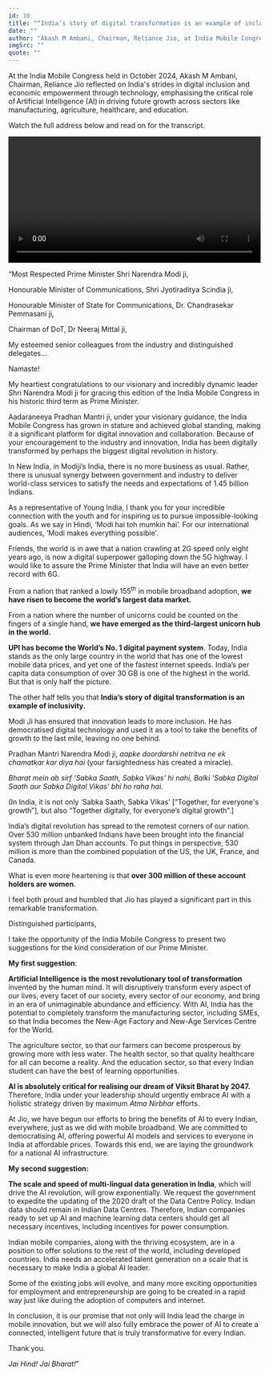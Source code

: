 ```yaml
---
id: 10
title: "“India’s story of digital transformation is an example of inclusivity”"
date: ""
author: "Akash M Ambani, Chairman, Reliance Jio, at India Mobile Congress 2024"
imgSrc: ""
quote: ""
---
```


At the India Mobile Congress held in October 2024, Akash M Ambani, Chairman, Reliance Jio reflected on India's strides in digital inclusion and economic empowerment through technology, emphasising the critical role of Artificial Intelligence (AI) in driving future growth across sectors like manufacturing, agriculture, healthcare, and education.

Watch the full address below and read on for the transcript.

<video controls width="100%">
  <source src="" type="video/mp4">
  Your browser does not support the video tag.
</video>


“Most Respected Prime Minister Shri Narendra Modi ji,

Honourable Minister of Communications, Shri Jyotiraditya Scindia ji,

Honourable Minister of State for Communications, Dr. Chandrasekar Pemmasani ji,

Chairman of DoT, Dr Neeraj Mittal ji,

My esteemed senior colleagues from the industry and distinguished delegates…

Namaste!

My heartiest congratulations to our visionary and incredibly dynamic leader Shri Narendra Modi ji for gracing this edition of the India Mobile Congress in his historic third term as Prime Minister.

Aadaraneeya Pradhan Mantri ji, under your visionary guidance, the India Mobile Congress has grown in stature and achieved global standing, making it a significant platform for digital innovation and collaboration. Because of your encouragement to the industry and innovation, India has been digitally transformed by perhaps the biggest digital revolution in history.

In New India, in Modiji’s India, there is no more business as usual. Rather, there is unusual synergy between government and industry to deliver world-class services to satisfy the needs and expectations of 1.45 billion Indians.

As a representative of Young India, I thank you for your incredible connection with the youth and for inspiring us to pursue impossible-looking goals. As we say in Hindi, ‘Modi hai toh mumkin hai’. For our international audiences, ‘Modi makes everything possible’.

Friends, the world is in awe that a nation crawling at 2G speed only eight years ago, is now a digital superpower galloping down the 5G highway. I would like to assure the Prime Minister that India will have an even better record with 6G.

From a nation that ranked a lowly 155<sup>th</sup> in mobile broadband adoption, **we have risen to become the world’s largest data market.**

From a nation where the number of unicorns could be counted on the fingers of a single hand, **we have emerged as the third-largest unicorn hub in the world.**

**UPI has become the World’s No. 1 digital payment system**. Today, India stands as the only large country in the world that has one of the lowest mobile data prices, and yet one of the fastest internet speeds. India’s per capita data consumption of over 30 GB is one of the highest in the world. But that is only half the picture.

The other half tells you that **India’s story of digital transformation is an example of inclusivity.**

Modi Ji has ensured that innovation leads to more inclusion. He has democratised digital technology and used it as a tool to take the benefits of growth to the last mile, leaving no one behind.

Pradhan Mantri Narendra Modi ji, _aapke doordarshi netritva ne ek chamatkar kar diya hai_ (your farsightedness has created a miracle).

_Bharat mein ab sirf ‘Sabka Saath, Sabka Vikas’ hi nahi, Balki ‘Sabka Digital Saath aur Sabka Digital Vikas’ bhi ho raha hai._

(In India, it is not only ‘Sabka Saath, Sabka Vikas’ \[“Together, for everyone's growth”\], but also “Together digitally, for everyone’s digital growth”.\]

India’s digital revolution has spread to the remotest corners of our nation. Over 530 million unbanked Indians have been brought into the financial system through Jan Dhan accounts. To put things in perspective, 530 million is more than the combined population of the US, the UK, France, and Canada.

What is even more heartening is that **over 300 million of these account holders are women**.

I feel both proud and humbled that Jio has played a significant part in this remarkable transformation.

Distinguished participants,

I take the opportunity of the India Mobile Congress to present two suggestions for the kind consideration of our Prime Minister.

**My first suggestion**:

**Artificial Intelligence is the most revolutionary tool of transformation** invented by the human mind. It will disruptively transform every aspect of our lives, every facet of our society, every sector of our economy, and bring in an era of unimaginable abundance and efficiency. With AI, India has the potential to completely transform the manufacturing sector, including SMEs, so that India becomes the New-Age Factory and New-Age Services Centre for the World.

The agriculture sector, so that our farmers can become prosperous by growing more with less water. The health sector, so that quality healthcare for all can become a reality. And the education sector, so that every Indian student can have the best of learning opportunities.

**AI is absolutely critical for realising our dream of Viksit Bharat by 2047.** Therefore, India under your leadership should urgently embrace AI with a holistic strategy driven by maximum _Atma Nirbhar_ efforts.

At Jio, we have begun our efforts to bring the benefits of AI to every Indian, everywhere, just as we did with mobile broadband. We are committed to democratising AI, offering powerful AI models and services to everyone in India at affordable prices. Towards this end, we are laying the groundwork for a national AI infrastructure.

**My second suggestion:**

**The scale and speed of multi-lingual data generation in India**, which will drive the AI revolution, will grow exponentially. We request the government to expedite the updating of the 2020 draft of the Data Centre Policy. Indian data should remain in Indian Data Centres. Therefore, Indian companies ready to set up AI and machine learning data centers should get all necessary incentives, including incentives for power consumption.

Indian mobile companies, along with the thriving ecosystem, are in a position to offer solutions to the rest of the world, including developed countries. India needs an accelerated talent generation on a scale that is necessary to make India a global AI leader.

Some of the existing jobs will evolve, and many more exciting opportunities for employment and entrepreneurship are going to be created in a rapid way just like during the adoption of computers and internet.

In conclusion, it is our promise that not only will India lead the charge in mobile innovation, but we will also fully embrace the power of AI to create a connected, intelligent future that is truly transformative for every Indian.

Thank you.

_Jai Hind! Jai Bharat!_”

